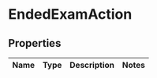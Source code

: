 

# EndedExamAction


## Properties

| Name | Type | Description | Notes |
|------------ | ------------- | ------------- | -------------|



